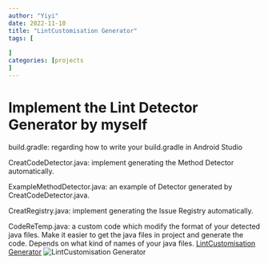 ```yaml
---
author: "Yiyi"
date: 2022-11-10
title: "LintCustomisation Generator"
tags: [
 
]
categories: [projects
]
---
```

# Implement the Lint Detector Generator by myself

build.gradle: regarding how to write your build.gradle in Android Studio

CreatCodeDetector.java: implement generating the Method Detector automatically.

ExampleMethodDetector.java: an example of Detector generated by CreatCodeDetector.java.

CreatRegistry.java: implement generating the Issue Registry automatically.

CodeReTemp.java: a custom code which modify the format of your detected java files. Make it easier to get the java files in project and generate the code. Depends on what kind of names of your java files.
[LintCustomisation Generator](https://github.com/Braveoneone/LintCustomisation/tree/main)
![LintCustomisation Generator](https://github.com/Braveoneone/LintCustomisation/tree/main)

